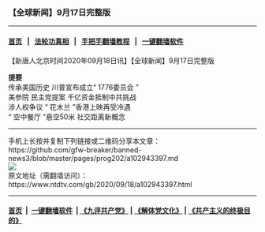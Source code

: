 ### 【全球新闻】9月17日完整版
------------------------

#### [首页](https://github.com/gfw-breaker/banned-news3/blob/master/README.md) &nbsp;&nbsp;|&nbsp;&nbsp; [法轮功真相](https://github.com/begood0513/basic/blob/master/README.md)  &nbsp;&nbsp;|&nbsp;&nbsp; [手把手翻墙教程](https://github.com/gfw-breaker/guides/wiki)  &nbsp;&nbsp;|&nbsp;&nbsp; [一键翻墙软件](https://github.com/gfw-breaker/nogfw/blob/master/README.md)  



<div><div class="post_content" itemprop="articleBody">
 <p>
  【新唐人北京时间2020年09月18日讯】【全球新闻】9月17日完整版
 </p>
 <p>
  <strong>
   提要
  </strong>
  <br/>
  传承美国历史 川普宣布成立“
  <ok href="https://www.ntdtv.com/gb/1776委员会.htm">
   1776委员会
  </ok>
  ”
  <br/>
  美参院
  <ok href="https://www.ntdtv.com/gb/民主党提案.htm">
   民主党提案
  </ok>
  千亿资金抵制中共挑战
  <br/>
  涉人权争议 “
  <ok href="https://www.ntdtv.com/gb/花木兰.htm">
   花木兰
  </ok>
  ”香港上映再受冷遇
  <br/>
  “
  <ok href="https://www.ntdtv.com/gb/空中餐厅.htm">
   空中餐厅
  </ok>
  ”悬空50米 社交距离新概念
 </p>
 <div class="single_ad">
 </div>
</div>
</div>
<hr/>
手机上长按并复制下列链接或二维码分享本文章：<br/>
https://github.com/gfw-breaker/banned-news3/blob/master/pages/prog202/a102943397.md <br/>
<a href='https://github.com/gfw-breaker/banned-news3/blob/master/pages/prog202/a102943397.md'><img src='https://github.com/gfw-breaker/banned-news3/blob/master/pages/prog202/a102943397.md.png'/></a> <br/>
原文地址（需翻墙访问）：https://www.ntdtv.com/gb/2020/09/18/a102943397.html


------------------------
#### [首页](https://github.com/gfw-breaker/banned-news3/blob/master/README.md) &nbsp;|&nbsp; [一键翻墙软件](https://github.com/gfw-breaker/nogfw/blob/master/README.md) &nbsp;| [《九评共产党》](https://github.com/gfw-breaker/9ping.md/blob/master/README.md#九评之一评共产党是什么) | [《解体党文化》](https://github.com/gfw-breaker/jtdwh.md/blob/master/README.md) | [《共产主义的终极目的》](https://github.com/gfw-breaker/gczydzjmd.md/blob/master/README.md)


<img src='http://gfw-breaker.win/banned-news3/pages/prog202/a102943397.md' width='0px' height='0px'/>